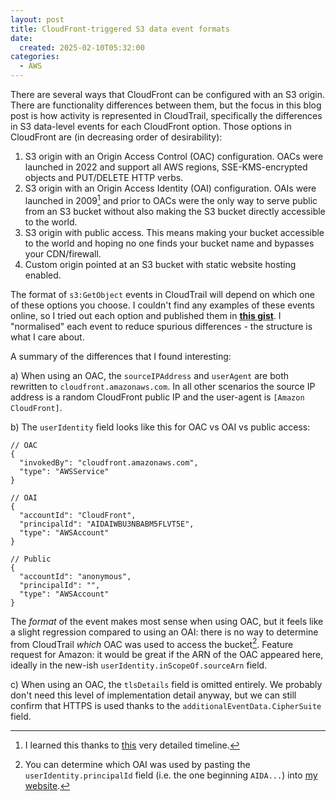 ```yaml
---
layout: post
title: CloudFront-triggered S3 data event formats
date:
  created: 2025-02-10T05:32:00
categories:
  - AWS
---
```


<!-- more -->

There are several ways that CloudFront can be configured with an S3 origin. There
are functionality differences between them, but the focus in this blog post is
how activity is represented in CloudTrail, specifically the differences in S3
data-level events for each CloudFront option. Those options in CloudFront are 
(in decreasing order of desirability):

1. S3 origin with an Origin Access Control (OAC) configuration. OACs were launched
   in 2022 and support all AWS regions, SSE-KMS-encrypted objects and PUT/DELETE
   HTTP verbs. 
2. S3 origin with an Origin Access Identity (OAI) configuration. OAIs were 
   launched in 2009[^1] and prior to OACs were the only way to serve public from
   an S3 bucket without also making the S3 bucket directly accessible to the 
   world.
3. S3 origin with public access. This means making your bucket accessible to the
   world and hoping no one finds your bucket name and bypasses your CDN/firewall.
4. Custom origin pointed at an S3 bucket with static website hosting enabled.

The format of `s3:GetObject` events in CloudTrail will depend on which one of
these options you choose. I couldn't find any examples of these events online,
so I tried out each option and published them in [**this gist**][gist]. I 
"normalised" each event to reduce spurious differences - the structure is what 
I care about.

A summary of the differences that I found interesting:

a) When using an OAC, the `sourceIPAddress` and `userAgent` are both rewritten
to `cloudfront.amazonaws.com`. In all other scenarios the source IP address
is a random CloudFront public IP and the user-agent is `[Amazon CloudFront]`.

b) The `userIdentity` field looks like this for OAC vs OAI vs public access:

```json5
// OAC
{
  "invokedBy": "cloudfront.amazonaws.com",
  "type": "AWSService"
}

// OAI
{
  "accountId": "CloudFront",
  "principalId": "AIDAIWBU3NBABM5FLVT5E",
  "type": "AWSAccount"
}

// Public
{
  "accountId": "anonymous",
  "principalId": "",
  "type": "AWSAccount"
}
```

The _format_ of the event makes most sense when using OAC, but it feels like a
slight regression compared to using an OAI: there is no way to determine from
CloudTrail _which_ OAC was used to access the bucket[^2]. Feature request for Amazon:
it would be great if the ARN of the OAC appeared here, ideally in the new-ish
`userIdentity.inScopeOf.sourceArn` field. 

c) When using an OAC, the `tlsDetails` field is omitted entirely. We probably
don't need this level of implementation detail anyway, but we can still confirm
that HTTPS is used thanks to the `additionalEventData.CipherSuite` field.

[^1]: I learned this thanks to [this][timeline] very detailed timeline.

[^2]: You can determine which OAI was used by pasting the `userIdentity.principalId`
field (i.e. the one beginning `AIDA...`) into [my website][awsid].

[gist]: https://gist.github.com/aidansteele/31d6055de2ec98e31807fdf96511b4c6
[timeline]: https://hidekazu-konishi.com/entry/aws_history_and_timeline_amazon_s3.html
[awsid]: https://awsid.dev.ak2.au/
